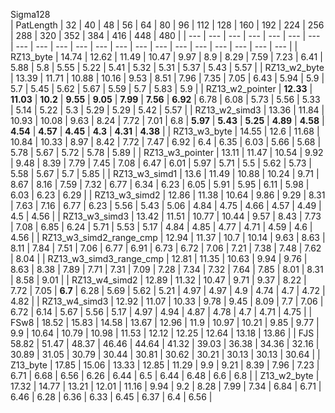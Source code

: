   
Sigma128  
|  PatLength  |  32  |  40  |  48  |  56  |  64  |  80  |  96  |  112  |  128  |  160  |  192  |  224  |  256  |  288  |  320  |  352  |  384  |  416  |  448  |  480  |
| ---  |  ---  |  ---  |  ---  |  ---  |  ---  |  ---  |  ---  |  ---  |  ---  |  ---  |  ---  |  ---  |  ---  |  ---  |  ---  |  ---  |  ---  |  ---  |  ---  |  ---  |
|  RZ13_byte  |  14.74  |  12.62  |  11.49  |  10.47  |  9.97  |  8.9  |  8.29  |  7.59  |  7.23  |  6.41  |  5.88  |  5.8  |  5.55  |  5.22  |  5.41  |  5.32  |  5.31  |  5.37  |  5.43  |  5.57  |
|  RZ13_w2_byte  |  13.39  |  11.71  |  10.88  |  10.16  |  9.53  |  8.51  |  7.96  |  7.35  |  7.05  |  6.43  |  5.94  |  5.9  |  5.7  |  5.45  |  5.62  |  5.67  |  5.59  |  5.7  |  5.83  |  5.9  |
|  RZ13_w2_pointer  |   **12.33**   |   **11.03**   |   **10.2**   |   **9.55**   |   **9.05**   |   **7.99**   |   **7.56**   |   **6.92**   |  6.78  |  6.08  |  5.73  |  5.56  |  5.33  |  5.14  |  5.22  |  5.3  |  5.29  |  5.29  |  5.42  |  5.57  |
|  RZ13_w2_simd3  |  13.36  |  11.84  |  10.93  |  10.08  |  9.63  |  8.24  |  7.72  |  7.01  |  6.8  |   **5.97**   |   **5.43**   |   **5.25**   |   **4.89**   |   **4.58**   |   **4.54**   |   **4.57**   |   **4.45**   |   **4.3**   |   **4.31**   |   **4.38**   |
|  RZ13_w3_byte  |  14.55  |  12.6  |  11.68  |  10.84  |  10.33  |  8.97  |  8.42  |  7.72  |  7.47  |  6.92  |  6.4  |  6.35  |  6.03  |  5.66  |  5.68  |  5.78  |  5.67  |  5.72  |  5.78  |  5.89  |
|  RZ13_w3_pointer  |  13.11  |  11.47  |  10.54  |  9.92  |  9.48  |  8.39  |  7.79  |  7.45  |  7.08  |  6.47  |  6.01  |  5.97  |  5.71  |  5.5  |  5.62  |  5.73  |  5.58  |  5.67  |  5.7  |  5.85  |
|  RZ13_w3_simd1  |  13.6  |  11.49  |  10.88  |  10.24  |  9.71  |  8.67  |  8.16  |  7.59  |  7.32  |  6.77  |  6.34  |  6.23  |  6.05  |  5.91  |  5.95  |  6.11  |  5.98  |  6.03  |  6.23  |  6.29  |
|  RZ13_w3_simd2  |  12.86  |  11.38  |  10.64  |  9.86  |  9.29  |  8.31  |  7.63  |  7.16  |  6.77  |  6.23  |  5.56  |  5.43  |  5.06  |  4.84  |  4.75  |  4.66  |  4.57  |  4.49  |  4.5  |  4.56  |
|  RZ13_w3_simd3  |  13.42  |  11.51  |  10.77  |  10.44  |  9.57  |  8.43  |  7.73  |  7.08  |  6.85  |  6.24  |  5.71  |  5.53  |  5.17  |  4.84  |  4.85  |  4.77  |  4.71  |  4.59  |  4.6  |  4.56  |
|  RZ13_w3_simd2_range_cmp  |  12.94  |  11.37  |  10.7  |  10.14  |  9.63  |  8.63  |  8.11  |  7.84  |  7.51  |  7.06  |  6.77  |  6.91  |  6.73  |  6.72  |  7.06  |  7.21  |  7.38  |  7.48  |  7.62  |  8.04  |
|  RZ13_w3_simd3_range_cmp  |  12.81  |  11.35  |  10.63  |  9.94  |  9.76  |  8.63  |  8.38  |  7.89  |  7.71  |  7.31  |  7.09  |  7.28  |  7.34  |  7.32  |  7.64  |  7.85  |  8.01  |  8.31  |  8.58  |  9.01  |
|  RZ13_w4_simd2  |  12.89  |  11.32  |  10.47  |  9.71  |  9.37  |  8.22  |  7.72  |  7.05  |   **6.7**   |  6.28  |  5.69  |  5.62  |  5.21  |  4.97  |  4.97  |  4.9  |  4.74  |  4.7  |  4.72  |  4.82  |
|  RZ13_w4_simd3  |  12.92  |  11.07  |  10.33  |  9.78  |  9.45  |  8.09  |  7.7  |  7.06  |  6.72  |  6.14  |  5.67  |  5.56  |  5.17  |  4.97  |  4.94  |  4.87  |  4.78  |  4.7  |  4.71  |  4.75  |
|  FSw8  |  18.52  |  15.83  |  14.58  |  13.67  |  12.96  |  11.9  |  10.97  |  10.21  |  9.85  |  9.77  |  9.9  |  10.64  |  10.79  |  10.98  |  11.53  |  12.12  |  12.25  |  12.64  |  13.18  |  13.86  |
|  FJS  |  58.82  |  51.47  |  48.37  |  46.46  |  44.64  |  41.32  |  39.03  |  36.38  |  34.36  |  32.16  |  30.89  |  31.05  |  30.79  |  30.44  |  30.81  |  30.62  |  30.21  |  30.13  |  30.13  |  30.64  |
|  Z13_byte  |  17.85  |  15.06  |  13.33  |  12.85  |  11.29  |  9.9  |  9.21  |  8.39  |  7.96  |  7.23  |  6.71  |  6.68  |  6.56  |  6.26  |  6.44  |  6.5  |  6.44  |  6.48  |  6.6  |  6.8  |
|  Z13_w2_byte  |  17.32  |  14.77  |  13.21  |  12.01  |  11.16  |  9.94  |  9.2  |  8.28  |  7.99  |  7.34  |  6.84  |  6.71  |  6.46  |  6.28  |  6.36  |  6.33  |  6.45  |  6.37  |  6.4  |  6.56  |

